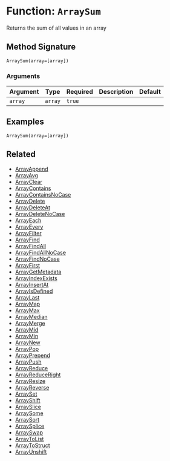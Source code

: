 [comment]: # (Note: This documentation is generated dynamically in the build process.  To modify the contents, change the javadoc on the _invoke method of the BIF class)

# Function: `ArraySum`

Returns the sum of all values in an array

## Method Signature
```
ArraySum(array=[array])
```
### Arguments

| Argument | Type | Required | Description | Default |
|----------|------|----------|-------------|---------|
| `array` | `array` | `true` |  |  |

## Examples

```
ArraySum(array=[array])
```

## Related
  * [ArrayAppend](boxlang-language/reference/built-in-functions/ArrayAppend.md)
  * [ArrayAvg](boxlang-language/reference/built-in-functions/ArrayAvg.md)
  * [ArrayClear](boxlang-language/reference/built-in-functions/ArrayClear.md)
  * [ArrayContains](boxlang-language/reference/built-in-functions/ArrayContains.md)
  * [ArrayContainsNoCase](boxlang-language/reference/built-in-functions/ArrayContainsNoCase.md)
  * [ArrayDelete](boxlang-language/reference/built-in-functions/ArrayDelete.md)
  * [ArrayDeleteAt](boxlang-language/reference/built-in-functions/ArrayDeleteAt.md)
  * [ArrayDeleteNoCase](boxlang-language/reference/built-in-functions/ArrayDeleteNoCase.md)
  * [ArrayEach](boxlang-language/reference/built-in-functions/ArrayEach.md)
  * [ArrayEvery](boxlang-language/reference/built-in-functions/ArrayEvery.md)
  * [ArrayFilter](boxlang-language/reference/built-in-functions/ArrayFilter.md)
  * [ArrayFind](boxlang-language/reference/built-in-functions/ArrayFind.md)
  * [ArrayFindAll](boxlang-language/reference/built-in-functions/ArrayFindAll.md)
  * [ArrayFindAllNoCase](boxlang-language/reference/built-in-functions/ArrayFindAllNoCase.md)
  * [ArrayFindNoCase](boxlang-language/reference/built-in-functions/ArrayFindNoCase.md)
  * [ArrayFirst](boxlang-language/reference/built-in-functions/ArrayFirst.md)
  * [ArrayGetMetadata](boxlang-language/reference/built-in-functions/ArrayGetMetadata.md)
  * [ArrayIndexExists](boxlang-language/reference/built-in-functions/ArrayIndexExists.md)
  * [ArrayInsertAt](boxlang-language/reference/built-in-functions/ArrayInsertAt.md)
  * [ArrayIsDefined](boxlang-language/reference/built-in-functions/ArrayIsDefined.md)
  * [ArrayLast](boxlang-language/reference/built-in-functions/ArrayLast.md)
  * [ArrayMap](boxlang-language/reference/built-in-functions/ArrayMap.md)
  * [ArrayMax](boxlang-language/reference/built-in-functions/ArrayMax.md)
  * [ArrayMedian](boxlang-language/reference/built-in-functions/ArrayMedian.md)
  * [ArrayMerge](boxlang-language/reference/built-in-functions/ArrayMerge.md)
  * [ArrayMid](boxlang-language/reference/built-in-functions/ArrayMid.md)
  * [ArrayMin](boxlang-language/reference/built-in-functions/ArrayMin.md)
  * [ArrayNew](boxlang-language/reference/built-in-functions/ArrayNew.md)
  * [ArrayPop](boxlang-language/reference/built-in-functions/ArrayPop.md)
  * [ArrayPrepend](boxlang-language/reference/built-in-functions/ArrayPrepend.md)
  * [ArrayPush](boxlang-language/reference/built-in-functions/ArrayPush.md)
  * [ArrayReduce](boxlang-language/reference/built-in-functions/ArrayReduce.md)
  * [ArrayReduceRight](boxlang-language/reference/built-in-functions/ArrayReduceRight.md)
  * [ArrayResize](boxlang-language/reference/built-in-functions/ArrayResize.md)
  * [ArrayReverse](boxlang-language/reference/built-in-functions/ArrayReverse.md)
  * [ArraySet](boxlang-language/reference/built-in-functions/ArraySet.md)
  * [ArrayShift](boxlang-language/reference/built-in-functions/ArrayShift.md)
  * [ArraySlice](boxlang-language/reference/built-in-functions/ArraySlice.md)
  * [ArraySome](boxlang-language/reference/built-in-functions/ArraySome.md)
  * [ArraySort](boxlang-language/reference/built-in-functions/ArraySort.md)
  * [ArraySplice](boxlang-language/reference/built-in-functions/ArraySplice.md)
  * [ArraySwap](boxlang-language/reference/built-in-functions/ArraySwap.md)
  * [ArrayToList](boxlang-language/reference/built-in-functions/ArrayToList.md)
  * [ArrayToStruct](boxlang-language/reference/built-in-functions/ArrayToStruct.md)
  * [ArrayUnshift](boxlang-language/reference/built-in-functions/ArrayUnshift.md)
